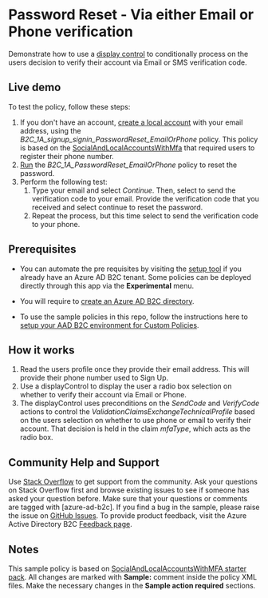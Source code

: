 # Password Reset - Via either Email or Phone verification

Demonstrate how to use a [display control](https://docs.microsoft.com/azure/active-directory-b2c/display-controls) to conditionally process on the users decision to verify their account via Email or SMS verification code.

## Live demo

To test the policy, follow these steps:

1. If you don't have an account, [create a local account](https://b2clivedemo.b2clogin.com/b2clivedemo.onmicrosoft.com/B2C_1A_signup_signin_PasswordReset_EmailOrPhone/oauth2/v2.0/authorize?client_id=cfaf887b-a9db-4b44-ac47-5efff4e2902c&nonce=defaultNonce&redirect_uri=https://jwt.ms&scope=openid&response_type=id_token&prompt=login) with your email address, using the *B2C_1A_signup_signin_PasswordReset_EmailOrPhone* policy. This policy is based on the [SocialAndLocalAccountsWithMfa](https://github.com/Azure-Samples/active-directory-b2c-custom-policy-starterpack/tree/main/SocialAndLocalAccountsWithMfa) that required users to register their phone number.
1. [Run](https://b2clivedemo.b2clogin.com/b2clivedemo.onmicrosoft.com/B2C_1A_PasswordReset_EmailOrPhone/oauth2/v2.0/authorize?client_id=cfaf887b-a9db-4b44-ac47-5efff4e2902c&nonce=defaultNonce&redirect_uri=https%3A%2F%2Fjwt.ms&scope=openid&response_type=id_token&prompt=login) the *B2C_1A_PasswordReset_EmailOrPhone* policy to reset the password.
1. Perform the following test:
    1. Type your email and select *Continue*. Then, select to send the verification code to your email. Provide the verification code that you received and select continue to reset the password. 
    1. Repeat the process, but this time select to send the verification code to your phone.

## Prerequisites

- You can automate the pre requisites by visiting the [setup tool](https://aka.ms/iefsetup) if you already have an Azure AD B2C tenant. Some policies can be deployed directly through this app via the **Experimental** menu.

- You will require to [create an Azure AD B2C directory](https://docs.microsoft.com/azure/active-directory-b2c/tutorial-create-tenant).

- To use the sample policies in this repo, follow the instructions here to [setup your AAD B2C environment for Custom Policies](https://docs.microsoft.com/azure/active-directory-b2c/active-directory-b2c-get-started-custom).

## How it works

1. Read the users profile once they provide their email address. This will provide their phone number used to Sign Up.
1. Use a displayControl to display the user a radio box selection on whether to verify their account via Email or Phone.
1. The displayControl uses preconditions on the *SendCode* and *VerifyCode* actions to control the *ValidationClaimsExchangeTechnicalProfile* based on the users selection on whether to use phone or email to verify their account. That decision is held in the claim *mfaType*, which acts as the radio box.


## Community Help and Support

Use [Stack Overflow](https://stackoverflow.com/questions/tagged/azure-ad-b2c) to get support from the community. Ask your questions on Stack Overflow first and browse existing issues to see if someone has asked your question before. Make sure that your questions or comments are tagged with [azure-ad-b2c].
If you find a bug in the sample, please raise the issue on [GitHub Issues](https://github.com/azure-ad-b2c/samples/issues).
To provide product feedback, visit the Azure Active Directory B2C [Feedback page](https://feedback.azure.com/forums/169401-azure-active-directory?category_id=160596).

## Notes

This sample policy is based on [SocialAndLocalAccountsWithMFA starter pack](https://github.com/Azure-Samples/active-directory-b2c-custom-policy-starterpack/tree/master/SocialAndLocalAccountsWithMfa). All changes are marked with **Sample:** comment inside the policy XML files. Make the necessary changes in the **Sample action required** sections. 
